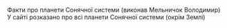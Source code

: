 Факти про планети Cонячної системи (виконав Мельничок Володимир)
У сайті розказано про всі планети Сонячної системи (окрім Землі)
